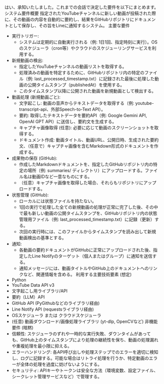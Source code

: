 はい、承知いたしました。これまでの会話で決定した要件を以下にまとめます。
システム要件概要
指定されたYouTubeチャンネルに新しい動画が投稿された際に、その動画の内容を自動的に要約し、結果をGitHubリポジトリにドキュメントとして保存し、その旨をLineに通知するシステム。
主要な要件
 * 実行トリガー:
   * システムは定期的に自動実行される（例: 1日1回、指定時刻に実行）。OSのスケジューラ（cron等）やクラウドのスケジューリングサービスを利用する。
 * 新規動画の検出:
   * 指定したYouTubeチャンネルの動画リストを取得する。
   * 処理済みの動画を特定するために、GitHubリポジトリ内の特定のファイル（例: last_processed_timestamp.txt）に記録された最後に処理した動画の公開タイムスタンプ（publishedAt）を使用する。
   * このタイムスタンプ以降に公開された動画を新規動画として検出する。
 * 動画処理 (新規動画ごと):
   * 文字起こし: 動画の音声からテキストデータを取得する（例: youtube-transcript-api、外部Speech-to-Text API）。
   * 要約: 取得したテキストデータを要約API（例: Google Gemini API, OpenAI GPT API）に送信し、要約文を生成する。
   * キャプチャ画像取得 (任意): 必要に応じて動画のスクリーンショットを取得する。
   * ドキュメント作成: 動画タイトル、動画URL、公開日時、生成された要約文、（任意で）キャプチャ画像を含むMarkdown形式のドキュメントを作成する。
 * 成果物の保存 (GitHub):
   * 作成したMarkdownドキュメントを、指定したGitHubリポジトリ内の特定の場所（例: summaries/ ディレクトリ）にアップロードする。ファイル名は動画IDなど一意なものにする。
   * （任意）キャプチャ画像を取得した場合、それらもリポジトリにアップロードする。
 * 状態管理 (GitHub):
   * ローカルには状態ファイルを持たない。
   * 1回の実行で処理した全ての新規動画の処理が正常に完了した後、その中で最も新しい動画の公開タイムスタンプを、GitHubリポジトリ内の状態管理用ファイル（例: last_processed_timestamp.txt）に記録（更新）する。
   * 次回の実行時には、このファイルからタイムスタンプを読み出して新規動画検出の基準とする。
 * 通知:
   * 各動画の要約ドキュメントがGitHubに正常にアップロードされた後、指定したLine Notifyのターゲット（個人またはグループ）に通知を送信する。
   * 通知メッセージには、動画タイトルやGitHub上のドキュメントへのリンクなど、関連情報を含める。
利用する主要技術要素 (想定)
 * Python
 * YouTube Data API v3
 * 文字起こし用ライブラリ/API
 * 要約（LLM）API
 * GitHub API (PyGithubなどのライブラリ経由)
 * Line Notify API (requestsライブラリ経由)
 * OSスケジューラ または クラウドスケジューラ
 * (任意) 動画ダウンロード/画像処理ライブラリ (yt-dlp, OpenCVなど)
非機能要件 (暗黙)
 * 信頼性: スケジューラのずれや一時的な実行失敗、ダウンタイムがあっても、GitHub上のタイムスタンプにより処理の継続性を保ち、動画の処理漏れや重複処理を最小限に抑える。
 * エラーハンドリング: 各API呼び出しや処理ステップでのエラーを適切に検知し、ログに記録する。可能な場合はリトライ処理を行うか、特定動画のエラーが全体の処理を過度に妨げないようにする。
 * セキュリティ: APIキーやトークンは安全な方法（環境変数、設定ファイル、シークレット管理サービスなど）で管理する。

